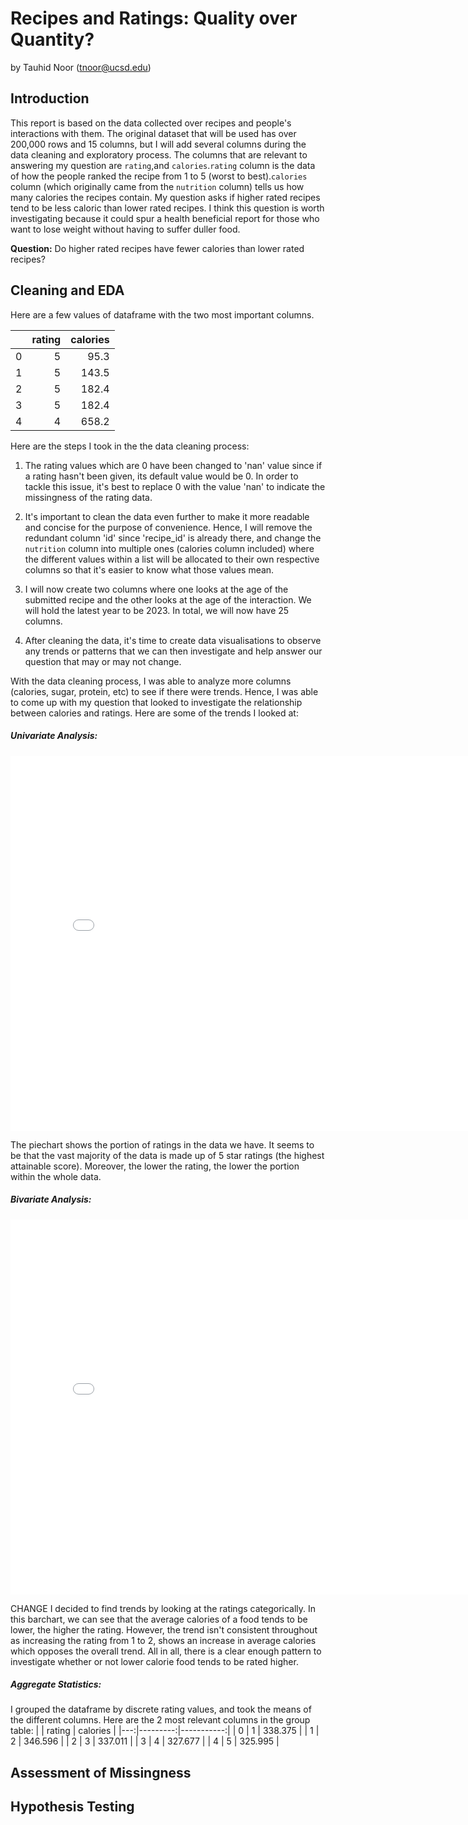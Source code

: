 # Recipes and Ratings: Quality over Quantity?
by Tauhid Noor (tnoor@ucsd.edu)

## Introduction
This report is based on the data collected over recipes and people's interactions with them. The original dataset that will be used has over 200,000 rows and 15 columns, but I will add several columns during the data cleaning and exploratory process. The columns that are relevant to answering my question are `rating`,and `calories`.`rating` column is the data of how the people ranked the recipe from 1 to 5 (worst to best).`calories` column (which originally came from the `nutrition` column) tells us how many calories the recipes contain. My question asks if higher rated recipes tend to be less caloric than lower rated recipes. I think this question is worth investigating because it could spur a health beneficial report for those who want to lose weight without having to suffer duller food. 

**Question:** Do higher rated recipes have fewer calories than lower rated recipes?

## Cleaning and EDA
Here are a few values of dataframe with the two most important columns.

|    |   rating |   calories |
|---:|---------:|-----------:|
|  0 |        5 |       95.3 |
|  1 |        5 |      143.5 |
|  2 |        5 |      182.4 |
|  3 |        5 |      182.4 |
|  4 |        4 |      658.2 |

Here are the steps I took in the the data cleaning process:

1. The rating values which are 0 have been changed to 'nan' value since if a rating hasn't been given, its default value would be 0. In order to tackle this issue, it's best to replace 0 with the value 'nan' to indicate the missingness of the rating data.

2. It's important to clean the data even further to make it more readable and concise for the purpose of convenience. Hence, I will remove the redundant column 'id' since 'recipe_id' is already there, and change the `nutrition` column into multiple ones (calories column included) where the different values within a list will be allocated to their own respective columns so that it's easier to know what those values mean.

3. I will now create two columns where one looks at the age of the submitted recipe and the other looks at the age of the interaction. We will hold the latest year to be 2023. In total, we will now have 25 columns.

4. After cleaning the data, it's time to create data visualisations to observe any trends or patterns that we can then investigate and help answer our question that may or may not change.

With the data cleaning process, I was able to analyze more columns (calories, sugar, protein, etc) to see if there were trends. Hence, I was able to come up with my question that looked to investigate the relationship between calories and ratings. Here are some of the trends I looked at: 

##### Univariate Analysis:
<iframe src="Sauce/univariate.html" width=800 height=600 frameBorder=0></iframe>

The piechart shows the portion of ratings in the data we have. It seems to be that the vast majority of the data is made up of 5 star ratings (the highest attainable score). Moreover, the lower the rating, the lower the portion within the whole data.

##### Bivariate Analysis:
<iframe src="Sauce/bivariate.html" width=800 height=600 frameBorder=0></iframe>

CHANGE
I decided to find trends by looking at the ratings categorically. In this barchart, we can see that the average calories of a food tends to be lower, the higher the rating. However, the trend isn't consistent throughout as increasing the rating from 1 to 2, shows an increase in average calories which opposes the overall trend. All in all, there is a clear enough pattern to investigate whether or not lower calorie food tends to be rated higher.

##### Aggregate Statistics: 
I grouped the dataframe by discrete rating values, and took the means of the different columns. Here are the 2 most relevant columns in the group table: 
|    |   rating |   calories |
|---:|---------:|-----------:|
|  0 |        1 |    338.375 |
|  1 |        2 |    346.596 |
|  2 |        3 |    337.011 |
|  3 |        4 |    327.677 |
|  4 |        5 |    325.995 |

## Assessment of Missingness

## Hypothesis Testing